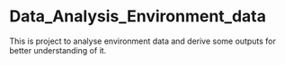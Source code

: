 # Data_Analysis_Environment_data
This is project to analyse environment data and derive some outputs for better understanding of it.
